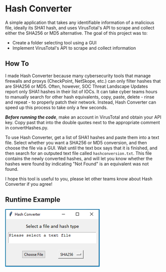 # Hash Converter 

A simple application that takes any identifiable information of a malicious file, ideally its SHA1 hash, and uses VirusTotal's API to scrape and collect either the SHA256 or MD5 alternative. The goal of this project was to:

- Create a folder selecting tool using a GUI
- Implement VirusTotal's API to scrape and collect information

## How To

I made Hash Converter because many cybersecurity tools that manage firewalls and proxys (CheckPoint, NetSkope, etc.) can only filter hashes that are SHA256 or MD5. Often, however, SOC Threat Landscape Updates report only SHA1 hashes in their list of IOCs. It can take cyber teams hours to manually search for other hash equivalents, copy, paste, delete - rinse and repeat - to properly patch their network. Instead, Hash Converter can speed up this process to take only a few seconds.

***Before running the code***, make an account in VirusTotal and obtain your API key. Copy past that into the double quotes next to the appropriate comment in convertHashes.py.

To use Hash Converter, get a list of SHA1 hashes and paste them into a text file. Select whether you want a SHA256 or MD5 conversion, and then choose the file via a GUI. Wait until the text box says that it is finished, and then search for an outputed text file called `hashconversion.txt`. This file contains the newly converted hashes, and will let you know whether the hashes were found by indicating "Not Found" is an equivalent was not found.

I hope this tool is useful to you, please let other teams know about Hash Converter if you agree!

## Runtime Example

![Pls Display](runtimeexample.PNG)
